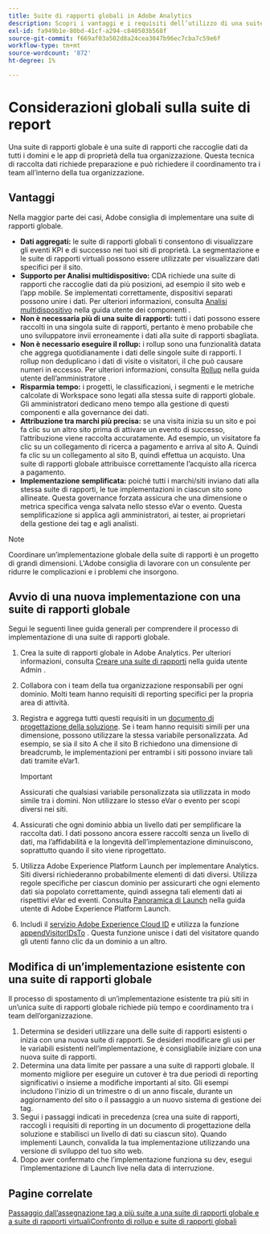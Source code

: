 ```yaml
---
title: Suite di rapporti globali in Adobe Analytics
description: Scopri i vantaggi e i requisiti dell’utilizzo di una suite di rapporti globale.
exl-id: fa949b1e-80bd-41cf-a294-c840503b568f
source-git-commit: f669af03a502d8a24cea3047b96ec7cba7c59e6f
workflow-type: tm+mt
source-wordcount: '872'
ht-degree: 1%

---
```


# Considerazioni globali sulla suite di report

Una suite di rapporti globale è una suite di rapporti che raccoglie dati da tutti i domini e le app di proprietà della tua organizzazione. Questa tecnica di raccolta dati richiede preparazione e può richiedere il coordinamento tra i team all’interno della tua organizzazione.

## Vantaggi

Nella maggior parte dei casi, Adobe consiglia di implementare una suite di rapporti globale.

* **Dati aggregati:** le suite di rapporti globali ti consentono di visualizzare gli eventi KPI e di successo nei tuoi siti di proprietà. La segmentazione e le suite di rapporti virtuali possono essere utilizzate per visualizzare dati specifici per il sito.
* **Supporto per Analisi multidispositivo:** CDA richiede una suite di rapporti che raccoglie dati da più posizioni, ad esempio il sito web e l’app mobile. Se implementati correttamente, dispositivi separati possono unire i dati. Per ulteriori informazioni, consulta [Analisi multidispositivo](../../components/cda/overview.md) nella guida utente dei componenti .
* **Non è necessaria più di una suite di rapporti:** tutti i dati possono essere raccolti in una singola suite di rapporti, pertanto è meno probabile che uno sviluppatore invii erroneamente i dati alla suite di rapporti sbagliata.
* **Non è necessario eseguire il rollup:** i rollup sono una funzionalità datata che aggrega quotidianamente i dati delle singole suite di rapporti. I rollup non deduplicano i dati di visite o visitatori, il che può causare numeri in eccesso. Per ulteriori informazioni, consulta [Rollup](../../admin/c-manage-report-suites/rollup-report-suite.md) nella guida utente dell’amministratore .
* **Risparmia tempo:** i progetti, le classificazioni, i segmenti e le metriche calcolate di Workspace sono legati alla stessa suite di rapporti globale. Gli amministratori dedicano meno tempo alla gestione di questi componenti e alla governance dei dati.
* **Attribuzione tra marchi più precisa:** se una visita inizia su un sito e poi fa clic su un altro sito prima di attivare un evento di successo, l’attribuzione viene raccolta accuratamente. Ad esempio, un visitatore fa clic su un collegamento di ricerca a pagamento e arriva al sito A. Quindi fa clic su un collegamento al sito B, quindi effettua un acquisto. Una suite di rapporti globale attribuisce correttamente l’acquisto alla ricerca a pagamento.
* **Implementazione semplificata:** poiché tutti i marchi/siti inviano dati alla stessa suite di rapporti, le tue implementazioni in ciascun sito sono allineate. Questa governance forzata assicura che una dimensione o metrica specifica venga salvata nello stesso eVar o evento. Questa semplificazione si applica agli amministratori, ai tester, ai proprietari della gestione dei tag e agli analisti.

>[!NOTE]
>
>Coordinare un’implementazione globale della suite di rapporti è un progetto di grandi dimensioni. L&#39;Adobe consiglia di lavorare con un consulente per ridurre le complicazioni e i problemi che insorgono.

## Avvio di una nuova implementazione con una suite di rapporti globale

Segui le seguenti linee guida generali per comprendere il processo di implementazione di una suite di rapporti globale.

1. Crea la suite di rapporti globale in Adobe Analytics. Per ulteriori informazioni, consulta [Creare una suite di rapporti](/help/admin/c-manage-report-suites/c-new-report-suite/t-create-a-report-suite.md) nella guida utente Admin .
1. Collabora con i team della tua organizzazione responsabili per ogni dominio. Molti team hanno requisiti di reporting specifici per la propria area di attività.
1. Registra e aggrega tutti questi requisiti in un [documento di progettazione della soluzione](solution-design.md). Se i team hanno requisiti simili per una dimensione, possono utilizzare la stessa variabile personalizzata. Ad esempio, se sia il sito A che il sito B richiedono una dimensione di breadcrumb, le implementazioni per entrambi i siti possono inviare tali dati tramite eVar1.

   >[!IMPORTANT]
   >
   >Assicurati che qualsiasi variabile personalizzata sia utilizzata in modo simile tra i domini. Non utilizzare lo stesso eVar o evento per scopi diversi nei siti.
1. Assicurati che ogni dominio abbia un livello dati per semplificare la raccolta dati. I dati possono ancora essere raccolti senza un livello di dati, ma l’affidabilità e la longevità dell’implementazione diminuiscono, soprattutto quando il sito viene riprogettato.
1. Utilizza Adobe Experience Platform Launch per implementare Analytics. Siti diversi richiederanno probabilmente elementi di dati diversi. Utilizza regole specifiche per ciascun dominio per assicurarti che ogni elemento dati sia popolato correttamente, quindi assegna tali elementi dati ai rispettivi eVar ed eventi. Consulta [Panoramica di Launch](https://docs.adobe.com/content/help/it-IT/experience-cloud/user-guides/home.translate.html) nella guida utente di Adobe Experience Platform Launch.
1. Includi il [servizio Adobe Experience Cloud ID](https://experienceleague.adobe.com/docs/id-service/using/home.html) e utilizza la funzione [appendVisitorIDsTo](https://experienceleague.adobe.com/docs/id-service/using/id-service-api/methods/appendvisitorid.html) . Questa funzione unisce i dati del visitatore quando gli utenti fanno clic da un dominio a un altro.

## Modifica di un’implementazione esistente con una suite di rapporti globale

Il processo di spostamento di un’implementazione esistente tra più siti in un’unica suite di rapporti globale richiede più tempo e coordinamento tra i team dell’organizzazione.

1. Determina se desideri utilizzare una delle suite di rapporti esistenti o inizia con una nuova suite di rapporti. Se desideri modificare gli usi per le variabili esistenti nell’implementazione, è consigliabile iniziare con una nuova suite di rapporti.
2. Determina una data limite per passare a una suite di rapporti globale. Il momento migliore per eseguire un cutover è tra due periodi di reporting significativi o insieme a modifiche importanti al sito. Gli esempi includono l&#39;inizio di un trimestre o di un anno fiscale, durante un aggiornamento del sito o il passaggio a un nuovo sistema di gestione dei tag.
3. Segui i passaggi indicati in precedenza (crea una suite di rapporti, raccogli i requisiti di reporting in un documento di progettazione della soluzione e stabilisci un livello di dati su ciascun sito). Quando implementi Launch, convalida la tua implementazione utilizzando una versione di sviluppo del tuo sito web.
4. Dopo aver confermato che l’implementazione funziona su dev, esegui l’implementazione di Launch live nella data di interruzione.

## Pagine correlate

[Passaggio dall’assegnazione tag a più suite a una suite di rapporti globale e a ](../../components/vrs/vrs-considerations.md)
[suite di rapporti virtualiConfronto di rollup e suite di rapporti globali](../../admin/c-manage-report-suites/rollup-report-suite.md)

